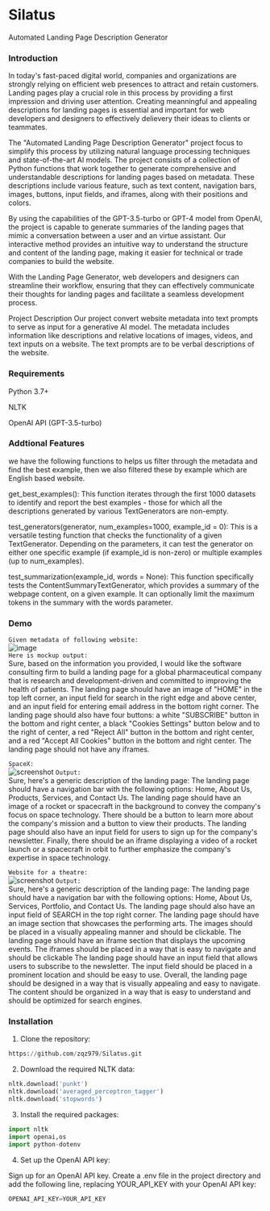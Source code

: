 # Silatus
Automated Landing Page Description Generator


### Introduction
In today's fast-paced digital world, companies and organizations are strongly relying on efficient web presences to attract and retain customers. Landing pages play a crucial role in this process by providing a first impression and driving user attention. Creating meanningful and appealing descriptions for landing pages is essential and important for web developers and designers to effectively delievery their ideas to clients or teammates.

The "Automated Landing Page Description Generator" project focus to simplify this process by utilizing natural language processing techniques and state-of-the-art AI models. The project consists of a collection of Python functions that work together to generate comprehensive and understandable descriptions for landing pages based on metadata. These descriptions include various feature, such as text content, navigation bars, images, buttons, input fields, and iframes, along with their positions and colors.

By using the capabilities of the GPT-3.5-turbo or GPT-4 model from OpenAI, the project is capable to generate summaries of the landing pages that mimic a conversation between a user and an virtue assistant. Our interactive method provides an intuitive way to understand the structure and content of the landing page, making it easier for technical or trade companies to build the website.

With the Landing Page Generator, web developers and designers can streamline their workflow, ensuring that they can effectively communicate their thoughts for landing pages and facilitate a seamless development process.

Project Description
Our project convert website metadata into text prompts to serve as input for a generative AI model. The metadata includes information like descriptions and relative locations of images, videos, and text inputs on a website. The text prompts are to be verbal descriptions of the website.



### Requirements

Python 3.7+

NLTK

OpenAI API (GPT-3.5-turbo)
### Addtional Features
we have the following functions to helps us filter through the metadata and find the best example, then we also filtered these by example which are English based website.

get_best_examples(): This function iterates through the first 1000 datasets to identify and report the best examples - those for which all the descriptions generated by various TextGenerators are non-empty.

test_generators(generator, num_examples=1000, example_id = 0): This is a versatile testing function that checks the functionality of a given TextGenerator. Depending on the parameters, it can test the generator on either one specific example (if example_id is non-zero) or multiple examples (up to num_examples).

test_summarization(example_id, words = None): This function specifically tests the ContentSummaryTextGenerator, which provides a summary of the webpage content, on a given example. It can optionally limit the maximum tokens in the summary with the words parameter.
### Demo
`Given metadata of following website:`<br>
![image](https://user-images.githubusercontent.com/71195307/233437412-fd8343a7-ee77-4034-88fe-f451f48cbccf.png)<br>
`Here is mockup output:`<br>
Sure, based on the information you provided, I would like the software consulting firm to build a landing page for a global pharmaceutical company that is research and development-driven and committed to improving the health of patients. The landing page should have an image of "HOME" in the top left corner, an input field for search in the right edge and above center, and an input field for entering email address in the bottom right corner. The landing page should also have four buttons: a white "SUBSCRIBE" button in the bottom and right center, a black "Cookies Settings" button below and to the right of center, a red "Reject All" button in the bottom and right center, and a red "Accept All Cookies" button in the bottom and right center. The landing page should not have any iframes.

`SpaceX:`<br>
![screenshot](https://user-images.githubusercontent.com/97744180/233453411-e03ba78d-54e1-4a15-9db7-c55ba417f0f9.png)
`Output:`<br>
Sure, here's a generic description of the landing page:
The landing page should have a navigation bar with the following options: Home, About Us, Products, Services, and Contact Us. The landing page should have an image of a rocket or spacecraft in the background to convey the company's focus on space technology. There should be a button to learn more about the company's mission and a button to view their products. The landing page should also have an input field for users to sign up for the company's newsletter. Finally, there should be an iframe displaying a video of a rocket launch or a spacecraft in orbit to further emphasize the company's expertise in space technology.

`Website for a theatre:`<br>
![screenshot](https://user-images.githubusercontent.com/97744180/233455058-956d8fea-ccd5-4115-869b-164d4547ca01.png)
`Output:`<br>
Sure, here's a generic description of the landing page:
The landing page should have a navigation bar with the following options: Home, About Us, Services, Portfolio, and Contact Us. The landing page should also have an input field of SEARCH in the top right corner.
The landing page should have an image section that showcases the performing arts. The images should be placed in a visually appealing manner and should be clickable.
The landing page should have an iframe section that displays the upcoming events. The iframes should be placed in a way that is easy to navigate and should be clickable
The landing page should have an input field that allows users to subscribe to the newsletter. The input field should be placed in a prominent location and should be easy to use. Overall, the landing page should be designed in a way that is visually appealing and easy to navigate. The content should be organized in a way that is easy to understand and should be optimized for search engines.

### Installation
1. Clone the repository:
```python
https://github.com/zqz979/Silatus.git
```
2. Download the required NLTK data:
```python
nltk.download('punkt')
nltk.download('averaged_perceptron_tagger')
nltk.download('stopwords')
```
3. Install the required packages:
```python
import nltk
import openai,os
import python-dotenv
```
4. Set up the OpenAI API key:

Sign up for an OpenAI API key.
Create a .env file in the project directory and add the following line, replacing YOUR_API_KEY with your OpenAI API key:
```python
OPENAI_API_KEY=YOUR_API_KEY
```
